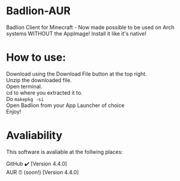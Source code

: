 # Badlion-AUR
Badlion Client for Minecraft - Now made possible to be used on Arch systems WITHOUT the AppImage! Install it like it's native!

# How to use:

Download using the Download File button at the top right.<br>
Unzip the downloaded file.<br>
Open terminal.<br>
cd to where you extracted it to.<br>
Do `makepkg -si`<br>
Open Badlion from your App Launcher of choice<br>
Enjoy!<br>

# Avaliability

This software is avaliable at the follwing places:<br>

GitHub ✔️ [Version 4.4.0]<br>
AUR ⏰ (soon!) [Version 4.4.0]
